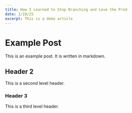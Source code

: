 ```yaml
---
title: How I Learned to Stop Branching and Love the Prod
date: 1/10/25
excerpt: This is a demo article
---
```


# Example Post

This is an example post. It is written in markdown.

## Header 2

This is a second level header.

### Header 3

This is a third level header.
